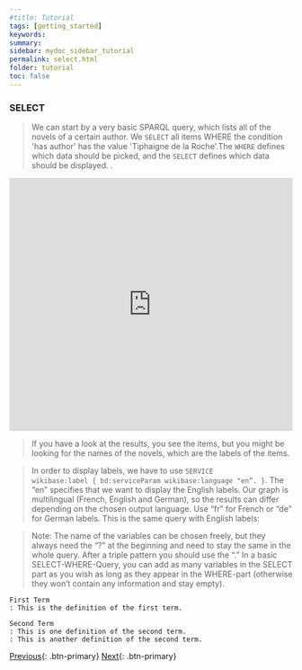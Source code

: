 ```yaml
---
#title: Tutorial
tags: [getting_started]
keywords:
summary:
sidebar: mydoc_sidebar_tutorial
permalink: select.html
folder: tutorial
toc: false
---
```


### **SELECT**

> We can start by a very basic SPARQL query, which lists all of the novels of a certain author. We <code>SELECT</code> all items WHERE the condition 'has author' has the value 'Tiphaigne de la Roche'.The <code>WHERE</code> defines which data should be picked, and the <code>SELECT</code> defines which data should be displayed. .

<iframe class="" src="https://query.wikidata.org/#%23Locations%20of%20aviation%20accidents%0A%0ASELECT%20%3Fitem%20%3FitemLabel%20%3Fcoords%0AWHERE%0A%7B%0A%20%20%20%3Fitem%20wdt%3AP31%20wd%3AQ744913.%20%20%20%20%20%20%23%20item%20is%20an%20instance%20of%20an%20aviation%20accident%0A%20%20%20%3Fitem%20wdt%3AP625%20%3Fcoords.%20%20%20%20%20%20%20%20%23%20item%27s%20coordinates%20are%20collected%20by%20the%20%3Fcoords%20variable%0A%20%20SERVICE%20wikibase%3Alabel%20%7B%20bd%3AserviceParam%20wikibase%3Alanguage%20%22%5BAUTO_LANGUAGE%5D%2Cen%22.%20%7D%0A%7D" style="width:100%;max-width:100%;height:450px" frameborder="0"></iframe>


>If you have a look at the results, you see the items, but you might be looking for the names of the novels, which are the labels of the items.

>In order to display labels, we have to use <code>SERVICE wikibase:label { bd:serviceParam wikibase:language "en”. }</code>. The “en” specifies that we want to display the English labels. Our graph is multilingual (French, English and German), so the results can differ depending on the chosen output language. Use “fr” for French or “de” for German labels. This is the same query with English labels:

>Note:
The name of the variables can be chosen freely, but they always need the “?” at the beginning and need to stay the same in the whole query.
After a triple pattern you should use the “.”
In a basic SELECT-WHERE-Query, you can add as many variables in the SELECT part as you wish as long as they appear in the WHERE-part (otherwise they won’t contain any information and stay empty).

```
First Term
: This is the definition of the first term.

Second Term
: This is one definition of the second term.
: This is another definition of the second term.
```

[Previous](./tutorial_index.html){: .btn-primary} [Next](./limit.html){: .btn-primary}

<!-- {% include links.html %} -->
